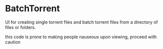# BatchTorrent
UI for creating single torrent files and batch torrent files from a directory of files or folders.

this code is prone to making people nauseous upon viewing, proceed with caution 
